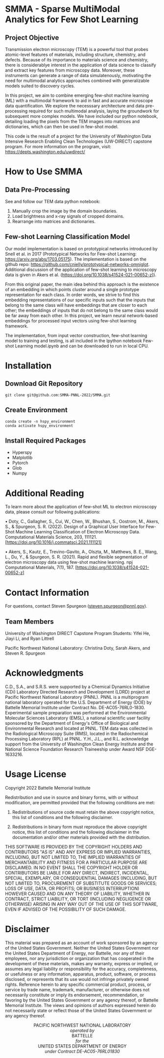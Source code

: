 SMMA - Sparse MultiModal Analytics for Few Shot Learning
=====


Project Objective
----
Transmission electron microscopy (TEM) is a powerful tool that probes atomic-level features of materials, including structure, chemistry, and defects. Because of its importance to materials science and chemistry, there is considerablye interest in the application of data science to classify and extract key features from microscopy data. Moreover, these instruments can generate a range of data simulatenously, motivating the need for multimodal analytics approaches combined with generalizable models suited to discovery cycles.

In this project, we aim to combine emerging few-shot machine learning (ML) with a multimodal framework to aid in fast and accurate microscope data quantification. We explore the necesssary architecture and data pre-processing required for such multimodal analysis, laying the groundwork for subsequent more complex models. We have included our python notebook, detailing loading the pixels from the TEM images into matrices and dictionaries, which can then be used in few-shot model.

This code is the result of a project for the University of Washington Data Intensive Research Enabling Clean Technologies (UW-DIRECT) capstone program. For more information on the program, visit: https://depts.washington.edu/uwdirect/

How to Use SMMA
====

Data Pre-Processing
----
See and follow our TEM data python notebook:

1. Manually crop the image by the domain boundaries.
2. Load brightness and x-ray signals of cropped domains.
3. Rearrange into matrices and dictionaries.

Few-shot Learning Classification Model
----

Our model implementation is based on prototypical networks introduced by Snell et al. in 2017 (Prototypical Networks for Few-shot Learning: https://arxiv.org/abs/1703.05175). The implementation is based on the github repo: https://github.com/cnielly/prototypical-networks-omniglot. Additional discussion of the application of few-shot learning to microscopy data is given in Akers et al. (https://doi.org/10.1038/s41524-021-00652-z]).

From this original paper, the main idea behind this approach is the existence of an embedding in which points cluster around a single prototype representation for each class. In order words, we strive to find this embedding representations of our specific inputs such that the inputs that belong to the same class will have embeddings that are closer to each other; the embeddings of inputs that do not belong to the same class would be far away from each other. In this project, we learn neural network-based embeddings for processed input vectors using few-shot learning framework. 

The implementation, from input vector construction, few-shot learning model to training and testing, is all included in the Ipython notebook Few-shot Learning model.ipynb and can be downloaded to run in local CPU.

Installation
====

Download Git Repository
----
```
git clone git@github.com:SMMA-PNNL-2022/SMMA.git
```

Create Environment
----
```
conda create -n hspy_environment
conda activate hspy_environment 
```

Install Required Packages
----
- Hyperspy
- Matplotlib 
- Pytorch 
- Glob 
- Numpy

Additional Reading
======

To learn more about the application of few-shot ML to electron microscopy data, please consult our following publications:

 • Doty, C., Gallagher, S., Cui, W., Chen, W., Bhushan, S., Oostrom, M., Akers, S., & Spurgeon, S. R. (2022). Design of a Graphical User Interface for Few-Shot Machine Learning Classification of Electron Microscopy Data. Computational Materials Science, 203, 111121. [https://doi.org/10.1016/j.commatsci.2021.111121]
 
 • Akers, S., Kautz, E., Trevino-Gavito, A., Olszta, M., Matthews, B. E., Wang, L., Du, Y., & Spurgeon, S. R. (2021). Rapid and flexible segmentation of electron microscopy data using few-shot machine learning. npj Computational Materials, 7(1), 187. [https://doi.org/10.1038/s41524-021-00652-z]

Contact Information
 ======================

 For questions, contact Steven Spurgeon (steven.spurgeon@pnnl.gov).

 Team Members
-------------

 University of Washington DIRECT Capstone Program Students: Yifei He, Jiayi Li, and Ryan Littrell

 Pacific Northwest National Laboratory: Christina Doty, Sarah Akers, and Steven R. Spurgeon

Acknowledgments
======================

C.D., S.A., and S.R.S. were supported by a Chemical Dynamics Initiative (CDi) Laboratory Directed Research and Development (LDRD) project at Pacific Northwest National Laboratory (PNNL). PNNL is a multiprogram national laboratory operated for the U.S. Department of Energy (DOE) by Battelle Memorial Institute under Contract No. DE-AC05-76RL0-1830. Experimental sample preparation was performed at the Environmental Molecular Sciences Laboratory (EMSL), a national scientific user facility sponsored by the Department of Energy's Office of Biological and Environmental Research and located at PNNL. TEM data was collected in the Radiological Microscopy Suite (RMS), located in the Radiochemical Processing Laboratory (RPL) at PNNL. Y.H., J.L., and R.L. acknowledge support from the University of Washington Clean Energy Institute and the National Science Foundation Research Traineeship under Award NSF DGE-1633216.

Usage License
======================
Copyright 2022 Battelle Memorial Institute

Redistribution and use in source and binary forms, with or without modification, are permitted provided that the following conditions are met:

1. Redistributions of source code must retain the above copyright notice, this list of conditions and the following disclaimer.

2. Redistributions in binary form must reproduce the above copyright notice, this list of conditions and the following disclaimer in the documentation and/or other materials provided with the distribution.

THIS SOFTWARE IS PROVIDED BY THE COPYRIGHT HOLDERS AND CONTRIBUTORS "AS IS" AND ANY EXPRESS OR IMPLIED WARRANTIES, INCLUDING, BUT NOT LIMITED TO, THE IMPLIED WARRANTIES OF MERCHANTABILITY AND FITNESS FOR A PARTICULAR PURPOSE ARE DISCLAIMED. IN NO EVENT SHALL THE COPYRIGHT HOLDER OR CONTRIBUTORS BE LIABLE FOR ANY DIRECT, INDIRECT, INCIDENTAL, SPECIAL, EXEMPLARY, OR CONSEQUENTIAL DAMAGES (INCLUDING, BUT NOT LIMITED TO, PROCUREMENT OF SUBSTITUTE GOODS OR SERVICES; LOSS OF USE, DATA, OR PROFITS; OR BUSINESS INTERRUPTION) HOWEVER CAUSED AND ON ANY THEORY OF LIABILITY, WHETHER IN CONTRACT, STRICT LIABILITY, OR TORT (INCLUDING NEGLIGENCE OR OTHERWISE) ARISING IN ANY WAY OUT OF THE USE OF THIS SOFTWARE, EVEN IF ADVISED OF THE POSSIBILITY OF SUCH DAMAGE.

Disclaimer
======================
This material was prepared as an account of work sponsored by an agency of the United States Government.  Neither the United States Government nor the United States Department of Energy, nor Battelle, nor any of their employees, nor any jurisdiction or organization that has cooperated in the development of these materials, makes any warranty, express or implied, or assumes any legal liability or responsibility for the accuracy, completeness, or usefulness or any information, apparatus, product, software, or process disclosed, or represents that its use would not infringe privately owned rights.
Reference herein to any specific commercial product, process, or service by trade name, trademark, manufacturer, or otherwise does not necessarily constitute or imply its endorsement, recommendation, or favoring by the United States Government or any agency thereof, or Battelle Memorial Institute. The views and opinions of authors expressed herein do not necessarily state or reflect those of the United States Government or any agency thereof.


<p align='center'>PACIFIC NORTHWEST NATIONAL LABORATORY <br>
<i>operated by</i><br>
BATTELLE<br>
<i>for the</i><br>
UNITED STATES DEPARTMENT OF ENERGY<br>
<i>under Contract DE-AC05-76RL01830</i></p>
